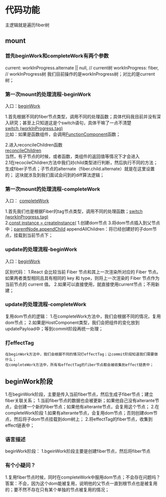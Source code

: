 # 代码功能

主逻辑就是遍历fiber树

## mount

### 首先beginWork和completeWork有两个参数

  current: workInProgress.alternate || null, // current树
  workInProgress: fiber, // workInProgress树
  我们目前操作的是workInProgress树；对比的是current树；

### 第一次mount的处理流程-beginWork

入口：[beginWork](./beginWork.ts#L3077)

1.首先根据不同的fiber节点类型，调用不同的处理函数；具体代码我目前并没有深入研究；甚至上只知道这是个switch语句，具体干嘛了一点不清楚 <br/>
 [switch (workInProgress.tag)](./beginWork.ts#L3298) <br>
    比如：如果是函数组件，会调用[FunctionComponent](./beginWork.ts#L3317)函数；<br/>

 2.进入reconcileChildren函数<br/>
  [reconcileChildren](./beginWork.ts#L1122) <br>
    当然，有子节点的时候，或者函数，类组件的返回值等情况下才会进入<br/>
    2.1在recocileChildren方法中我们对child类型进行判断，然后执行不同的方法；<br/>
        生成fiber子节点；子节点的alternate（fiber.child.alternate）就是在这里设置的；
        这块就涉及到我们面试会问到的diff算法逻辑；

### 第一次mount的处理流程-completeWork

入口： [completeWork](./completeWork.ts#L675)

1.首先我们也是根据Fiber的tag节点类型，调用不同的处理函数；[switch (workInProgress.tag)](./completeWork.ts#L682)<br/>
2.[const instance = createInstance(](./completeWork.ts#L795)
  1.创建dom节点
3.将dom节点插入到父节点中；[parentNode.appendChild](./completeWork.ts#L802)
  appendAllChildren：将已经创建好的子dom节点，挂载到当前节点下；
  
### update的处理流程-beginWork

入口：[beginWork](./beginWork.ts#L3077)

  区别代码：
    1.React 会比较当前 Fiber 节点和其上一次渲染所对应的 Fiber 节点。如果两者类型相同且具有相同的 key 和 type，则将上一次渲染的 Fiber 节点作为当前节点的 current 值。
    2.如果可以直接使用，就直接使用current节点；不用新建；

### update的处理流程-completeWork

  复用dom节点的逻辑：
    1.在completeWork方法中，我们会根据不同的情况，复用dom节点；
    2.如果是HostComponent类型，我们会把组件的变化放到updatePayload中；等到commit阶段再统一处理；

### 打effectTag

    在beginWork方法中，我们会根据不同的情况打effectTag；让commit阶段知道我们需要做什么；
    在completeWork方法中，所有有effectTag的fiber节点都会被收集到effect链表中；

## beginWork阶段

1.在beginWork阶段，主要是传入当前fiber节点，然后生成子fiber节点；建立fiber关联关系；
    1.当前fiber节点的数据也会被更新；如果他自己没有alterante节点，会创建一个新的fiber节点；如果他有alterante节点，会复用这个节点；
2.在completeWork阶段
  1.如果有alterante节点，会复用dom节点；否则创建dom节点，然后将子dom节点挂载到dom树上；
  2.将effectTag的fiber节点，收集到effect链表中；

### 语言描述

  beginWork阶段：
    1.bgeinWork阶段主要是创建fiber节点，然后将fiber节点

### 有个小疑问？
  
  1.复用fiber节点时候，同时在completeWork中服用dom节点；不会存在问题吗？
    答案：不会，因为这个dom能被复用，说明他的父节点一直到根节点也是被复用的；要不然不存在只有某个单独的节点被复用的情况；
